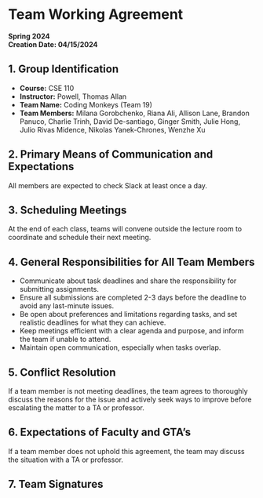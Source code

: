# Team Working Agreement
**Spring 2024**  
**Creation Date: 04/15/2024**

## 1. Group Identification
- **Course:** CSE 110
- **Instructor:** Powell, Thomas Allan
- **Team Name:** Coding Monkeys (Team 19)
- **Team Members:** Milana Gorobchenko, Riana Ali, Allison Lane, Brandon Panuco, Charlie Trinh, David De-santiago, Ginger Smith, Julie Hong, Julio Rivas Midence, Nikolas Yanek-Chrones, Wenzhe Xu

## 2. Primary Means of Communication and Expectations
All members are expected to check Slack at least once a day.

## 3. Scheduling Meetings
At the end of each class, teams will convene outside the lecture room to coordinate and schedule their next meeting.

## 4. General Responsibilities for All Team Members
- Communicate about task deadlines and share the responsibility for submitting assignments.
- Ensure all submissions are completed 2-3 days before the deadline to avoid any last-minute issues.
- Be open about preferences and limitations regarding tasks, and set realistic deadlines for what they can achieve.
- Keep meetings efficient with a clear agenda and purpose, and inform the team if unable to attend.
- Maintain open communication, especially when tasks overlap.

## 5. Conflict Resolution
If a team member is not meeting deadlines, the team agrees to thoroughly discuss the reasons for the issue and actively seek ways to improve before escalating the matter to a TA or professor.

## 6. Expectations of Faculty and GTA’s
If a team member does not uphold this agreement, the team may discuss the situation with a TA or professor.

## 7. Team Signatures
